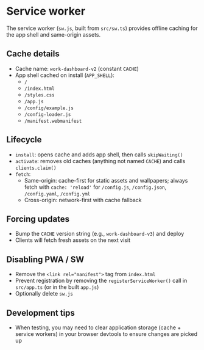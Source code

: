 # Service worker

The service worker (`sw.js`, built from `src/sw.ts`) provides offline caching for the app shell and same-origin assets.

## Cache details

- Cache name: `work-dashboard-v2` (constant `CACHE`)
- App shell cached on install (`APP_SHELL`):
  - `/`
  - `/index.html`
  - `/styles.css`
  - `/app.js`
  - `/config/example.js`
  - `/config-loader.js`
  - `/manifest.webmanifest`

## Lifecycle

- `install`: opens cache and adds app shell, then calls `skipWaiting()`
- `activate`: removes old caches (anything not named `CACHE`) and calls `clients.claim()`
- `fetch`:
  - Same-origin: cache-first for static assets and wallpapers; always fetch with `cache: 'reload'` for `/config.js`, `/config.json`, `/config.yaml`, `/config.yml`
  - Cross-origin: network-first with cache fallback

## Forcing updates

- Bump the `CACHE` version string (e.g., `work-dashboard-v3`) and deploy
- Clients will fetch fresh assets on the next visit

## Disabling PWA / SW

- Remove the `<link rel="manifest">` tag from `index.html`
- Prevent registration by removing the `registerServiceWorker()` call in `src/app.ts` (or in the built `app.js`)
- Optionally delete `sw.js`

## Development tips

- When testing, you may need to clear application storage (cache + service workers) in your browser devtools to ensure changes are picked up
